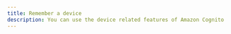 ```yaml
---
title: Remember a device
description: You can use the device related features of Amazon Cognito UserPools by enabling the Devices features. Go to your Cognito UserPool, click on Devices in Left Navigation Menu and chose one of User Opt In or Always.
---
```


<inline-fragment platform="ios" src="~/lib/auth/fragments/native_common/device_features/common.md"></inline-fragment> <inline-fragment platform="android" src="~/lib/auth/fragments/native_common/device_features/common.md"></inline-fragment>

